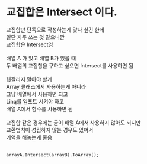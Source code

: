 # 교집합은 Intersect 이다.  

교집합만 단독으로 작성하는게 맞나 싶긴 한데  
일단 자주 쓰는 것 같으니깐  
교집합은 Intersect임  
</br>
배열 A 가 있고 배열 B가 있을 때  
두 배열의 교집합을 구하고 싶으면 Intersect를 사용하면 됨  
</br>
헷갈리지 말아야 할게  
Array 클래스에서 사용하는게 아니라  
그냥 배열에서 사용하면 되고  
Linq를 임포트 시켜야 하고  
배열 A에서 함수를 사용하면 됨  
</br>
교집합 같은 경우에는 굳이 배열 A에서 사용하지 않아도 되지만  
교환법칙이 성립하지 않는 경우도 있어서  
기억을 해놓는게 좋음  
</br>
```
arrayA.Intersect(arrayB).ToArray();
```